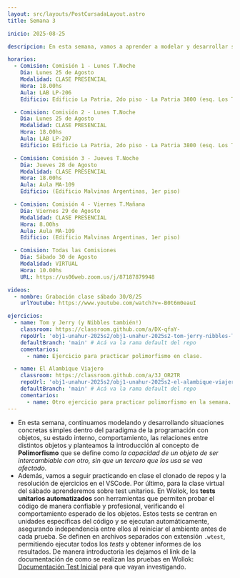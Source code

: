 ```yaml
---
layout: src/layouts/PostCursadaLayout.astro
title: Semana 3

inicio: 2025-08-25

descripcion: En esta semana, vamos a aprender a modelar y desarrollar situaciones concretas simples dentro del paradigma de la programación con objetos, su estado interno, comportamiento, las relaciones entre distintos objetos y comprender el concepto de Polimorfismo.

horarios:
  - Comision: Comisión 1 - Lunes T.Noche
    Dia: Lunes 25 de Agosto
    Modalidad: CLASE PRESENCIAL
    Hora: 18.00hs
    Aula: LAB LP-206
    Edificio: Edificio La Patria, 2do piso - La Patria 3800 (esq. Los Toldos)

  - Comision: Comisión 2 - Lunes T.Noche
    Dia: Lunes 25 de Agosto
    Modalidad: CLASE PRESENCIAL
    Hora: 18.00hs
    Aula: LAB LP-207
    Edificio: Edificio La Patria, 2do piso - La Patria 3800 (esq. Los Toldos)

  - Comision: Comisión 3 - Jueves T.Noche
    Dia: Jueves 28 de Agosto
    Modalidad: CLASE PRESENCIAL
    Hora: 18.00hs
    Aula: Aula MA-109
    Edificio: (Edificio Malvinas Argentinas, 1er piso)

  - Comision: Comisión 4 - Viernes T.Mañana
    Dia: Viernes 29 de Agosto
    Modalidad: CLASE PRESENCIAL
    Hora: 8.00hs
    Aula: Aula MA-109
    Edificio: (Edificio Malvinas Argentinas, 1er piso)

  - Comision: Todas las Comisiones
    Dia: Sábado 30 de Agosto
    Modalidad: VIRTUAL
    Hora: 10.00hs
    URL: https://us06web.zoom.us/j/87187879948

videos:
  - nombre: Grabación clase sábado 30/8/25
    urlYoutube: https://www.youtube.com/watch?v=-B0t6m0eauI

ejercicios:
  - name: Tom y Jerry (y Nibbles también!)
    classroom: https://classroom.github.com/a/DX-qfaY-
    repoUrl: 'obj1-unahur-2025s2/obj1-unahur-2025s2-tom-jerry-nibbles-TomJerryNibbles' # Acá va la URL del repo sin el "https://github.com/"
    defaultBranch: 'main' # Acá va la rama default del repo
    comentarios:
      - name: Ejercicio para practicar polimorfismo en clase.

  - name: El Alambique Viajero
    classroom: https://classroom.github.com/a/3J_OR2TR
    repoUrl: 'obj1-unahur-2025s2/obj1-unahur-2025s2-el-alambique-viajero-parte-1-elAlambiqueViajero1' # Acá va la URL del repo sin el "https://github.com/"
    defaultBranch: 'main' # Acá va la rama default del repo
    comentarios:
      - name: Otro ejercicio para practicar polimorfismo en la semana.
---
```


- En esta semana, continuamos modelando y desarrollando situaciones concretas simples dentro del paradigma de la programación con objetos, su estado interno, comportamiento, las relaciones entre distintos objetos y planteamos la introducción al concepto de **Polimorfismo** que se define como _la capacidad de un objeto de ser intercambiable con otro, sin que un tercero que los usa se vea afectado_.
- Además, vamos a seguir practicando en clase el clonado de repos y la resolución de ejercicios en el VSCode. Por último, para la clase virtual del sábado aprenderemos sobre test unitarios. En Wollok, los **tests unitarios automatizados** son herramientas que permiten probar el código de manera confiable y profesional, verificando el comportamiento esperado de los objetos. Estos tests se centran en unidades específicas del código y se ejecutan automáticamente, asegurando independencia entre ellos al reiniciar el ambiente antes de cada prueba. Se definen en archivos separados con extensión `.wtest`, permitiendo ejecutar todos los _tests_ y obtener informes de los resultados. De manera introductoria les dejamos el link de la documentación de como se realizan las pruebas en Wollok: <a href="https://www.wollok.org/documentation/tests/" target="_blank">Documentación Test Inicial</a> para que vayan investigando.
